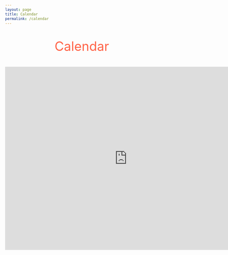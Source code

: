 ```yaml
---
layout: page
title: Calendar
permalink: /calendar
---
```


<p style="text-align: center; color: #FF6347; font-size: 3em">
    Calendar
</p>

<div align="center">
    <iframe src="https://calendar.google.com/calendar/embed?src=shoaib.mca17.du%40gmail.com&ctz=Asia%2FKolkata" style="border: 0" width="800" height="600" frameborder="0" scrolling="no"></iframe>
</div>
